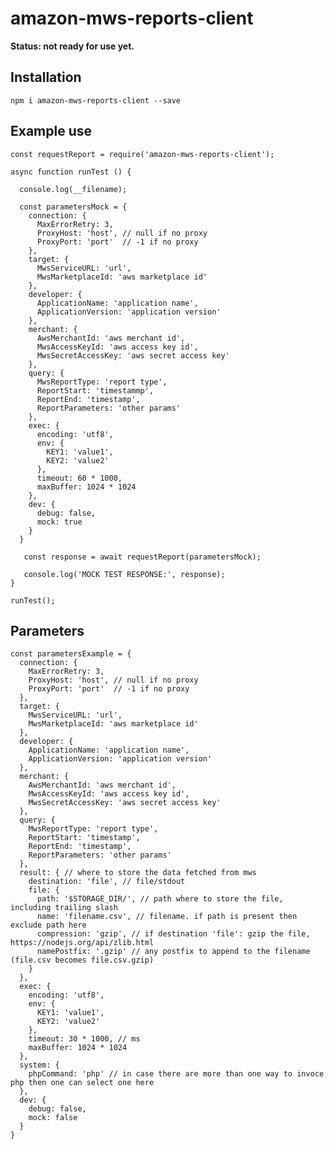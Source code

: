 # amazon-mws-reports-client

**Status: not ready for use yet.**

## Installation
```npm i amazon-mws-reports-client --save```

## Example use
```
const requestReport = require('amazon-mws-reports-client');

async function runTest () {

  console.log(__filename);

  const parametersMock = {
    connection: {
      MaxErrorRetry: 3,
      ProxyHost: 'host', // null if no proxy
      ProxyPort: 'port'  // -1 if no proxy
    },
    target: {
      MwsServiceURL: 'url',
      MwsMarketplaceId: 'aws marketplace id'
    },
    developer: {
      ApplicationName: 'application name',
      ApplicationVersion: 'application version'
    },
    merchant: {
      AwsMerchantId: 'aws merchant id',
      MwsAccessKeyId: 'aws access key id',
      MwsSecretAccessKey: 'aws secret access key'
    },
    query: {
      MwsReportType: 'report type',
      ReportStart: 'timestammp',
      ReportEnd: 'timestamp',
      ReportParameters: 'other params'
    },
    exec: {
      encoding: 'utf8',
      env: {
        KEY1: 'value1',
        KEY2: 'value2'
      },
      timeout: 60 * 1000,
      maxBuffer: 1024 * 1024
    },
    dev: {
      debug: false,
      mock: true
    }
  }

   const response = await requestReport(parametersMock);

   console.log('MOCK TEST RESPONSE:', response);
}

runTest();
```

## Parameters
```
const parametersExample = {
  connection: {
    MaxErrorRetry: 3,
    ProxyHost: 'host', // null if no proxy
    ProxyPort: 'port'  // -1 if no proxy
  },
  target: {
    MwsServiceURL: 'url',
    MwsMarketplaceId: 'aws marketplace id'
  },
  developer: {
    ApplicationName: 'application name',
    ApplicationVersion: 'application version'
  },
  merchant: {
    AwsMerchantId: 'aws merchant id',
    MwsAccessKeyId: 'aws access key id',
    MwsSecretAccessKey: 'aws secret access key'
  },
  query: {
    MwsReportType: 'report type',
    ReportStart: 'timestamp',
    ReportEnd: 'timestamp',
    ReportParameters: 'other params'
  },
  result: { // where to store the data fetched from mws
    destination: 'file', // file/stdout
    file: {
      path: '$STORAGE_DIR/', // path where to store the file, including trailing slash
      name: 'filename.csv', // filename. if path is present then exclude path here
      compression: 'gzip', // if destination 'file': gzip the file, https://nodejs.org/api/zlib.html
      namePostfix: '.gzip' // any postfix to append to the filename (file.csv becomes file.csv.gzip)
    }
  },
  exec: {
    encoding: 'utf8',
    env: {
      KEY1: 'value1',
      KEY2: 'value2'
    },
    timeout: 30 * 1000, // ms
    maxBuffer: 1024 * 1024
  },
  system: {
    phpCommand: 'php' // in case there are more than one way to invoce php then one can select one here
  },
  dev: {
    debug: false,
    mock: false
  }
}
```
